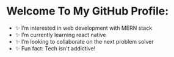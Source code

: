 # Welcome To My GitHub Profile:
- ✨ I’m interested in web development with MERN stack
- ✨ I’m currently learning react native
- ✨ I’m looking to collaborate on the next problem solver
- ✨ Fun fact: Tech isn't addictive!

<!---
Alivexem/Alivexem is a ✨ special ✨ repository because its `README.md` (this file) appears on your GitHub profile.
You can click the Preview link to take a look at your changes.
--->
